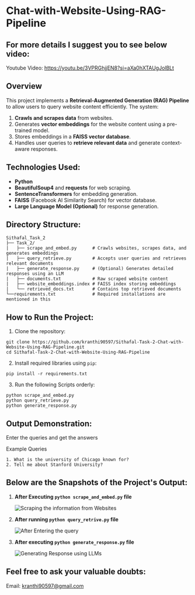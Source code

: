 # Chat-with-Website-Using-RAG-Pipeline

## **For more details I suggest you to see below video**:
  Youtube Video: https://youtu.be/3VPRGhjjEN8?si=aXa0hXTAUgJolBLt

## **Overview**
This project implements a **Retrieval-Augmented Generation (RAG) Pipeline** to allow users to query website content efficiently. The system:
1. **Crawls and scrapes data** from websites.
2. Generates **vector embeddings** for the website content using a pre-trained model.
3. Stores embeddings in a **FAISS vector database**.
4. Handles user queries to **retrieve relevant data** and generate context-aware responses.


## **Technologies Used**:
- **Python** 
- **BeautifulSoup4** and **requests** for web scraping.
- **SentenceTransformers** for embedding generation.
- **FAISS** (Facebook AI Similarity Search) for vector database.
- **Large Language Model (Optional)** for response generation.


## **Directory Structure**:
```
Sithafal_Task_2
├── Task_2/
|   ├── scrape_and_embed.py      # Crawls websites, scrapes data, and generates embeddings
|   ├── query_retrieve.py        # Accepts user queries and retrieves relevant documents
|   ├── generate_response.py     # (Optional) Generates detailed responses using an LLM
|   ├── documents.txt            # Raw scraped website content
|   ├── website_embeddings.index # FAISS index storing embeddings
|   └── retrieved_docs.txt       # Contains top retrieved documents
└──requirements.txt              # Required installations are mentioned in this
```

## **How to Run the Project**:
1. Clone the repository:
```
git clone https://github.com/kranthi90597/Sithafal-Task-2-Chat-with-Website-Using-RAG-Pipeline.git
cd Sithafal-Task-2-Chat-with-Website-Using-RAG-Pipeline
```
2. Install required libraries using ```pip```:
```
pip install -r requirements.txt
```
3. Run the following Scripts orderly:
```
python scrape_and_embed.py
python query_retrieve.py
python generate_response.py
```

## **Output Demonstration**:
Enter the queries and get the answers

Example Queries
```
1. What is the university of Chicago known for?
2. Tell me about Stanford University?
```


## **Below are the Snapshots of the Project's Output**:

1. **After Executing ```python scrape_and_embed.py``` file**

    ![Scraping the information from Websites](https://github.com/user-attachments/assets/f16cf346-82aa-45a3-96d9-c283ee207166)



2. **After running ```python query_retrive.py``` file**

    ![After Entering the query](https://github.com/user-attachments/assets/2ead4a61-b2e0-43c1-b591-6f4477384f3d)


3. **After executing ```python generate_response.py``` file**
   
    ![Generating Response using LLMs](https://github.com/user-attachments/assets/1b2d2dc2-8812-4aa4-8283-46a3dc191c80)



## **Feel free to ask your valuable doubts**:

Email: kranthi90597@gmail.com

